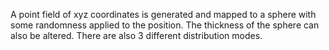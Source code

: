 A point field of xyz coordinates is generated and mapped to a sphere with some randomness applied to the position.
The thickness of the sphere can also be altered.
There are also 3 different distribution modes.
